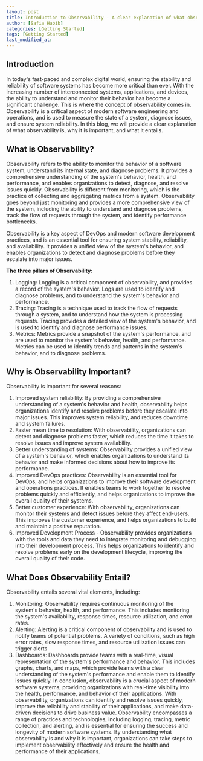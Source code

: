 ```yaml
---
layout: post
title: Introduction to Observability - A clear explanation of what observability is, why it is important, and what it entails.
author: [Safia Habib]
categories: [Getting Started]
tags: [Getting Started]
last_modified_at: 
---
```

## Introduction
In today's fast-paced and complex digital world, ensuring the stability and reliability of software systems has become more critical than ever. With the increasing number of interconnected systems, applications, and devices, the ability to understand and monitor their behavior has become a significant challenge. This is where the concept of observability comes in.
Observability is a critical aspect of modern software engineering and operations, and is used to measure the state of a system, diagnose issues, and ensure system reliability. In this blog, we will provide a clear explanation of what observability is, why it is important, and what it entails.

## What is Observability?
Observability refers to the ability to monitor the behavior of a software system, understand its internal state, and diagnose problems. It provides a comprehensive understanding of the system's behavior, health, and performance, and enables organizations to detect, diagnose, and resolve issues quickly.
Observability is different from monitoring, which is the practice of collecting and aggregating metrics from a system. Observability goes beyond just monitoring and provides a more comprehensive view of the system, including the ability to understand and diagnose problems, track the flow of requests through the system, and identify performance bottlenecks.

Observability is a key aspect of DevOps and modern software development practices, and is an essential tool for ensuring system stability, reliability, and availability. It provides a unified view of the system's behavior, and enables organizations to detect and diagnose problems before they escalate into major issues.

**The three pillars of Observability:**
1. Logging: Logging is a critical component of observability, and provides a record of the system's behavior. Logs are used to identify and diagnose problems, and to understand the system's behavior and performance.
2. Tracing: Tracing is a technique used to track the flow of requests through a system, and to understand how the system is processing requests. Tracing provides a detailed view of the system's behavior, and is used to identify and diagnose performance issues.
3. Metrics: Metrics provide a snapshot of the system's performance, and are used to monitor the system's behavior, health, and performance. Metrics can be used to identify trends and patterns in the system's behavior, and to diagnose problems.

## Why is Observability Important?
Observability is important for several reasons:
1. Improved system reliability: By providing a comprehensive understanding of a system's behavior and health, observability helps organizations identify and resolve problems before they escalate into major issues. This improves system reliability, and reduces downtime and system failures.
2. Faster mean time to resolution: With observability, organizations can detect and diagnose problems faster, which reduces the time it takes to resolve issues and improve system availability.
3. Better understanding of systems: Observability provides a unified view of a system's behavior, which enables organizations to understand its behavior and make informed decisions about how to improve its performance.
4. Improved DevOps practices: Observability is an essential tool for DevOps, and helps organizations to improve their software development and operations practices. It enables teams to work together to resolve problems quickly and efficiently, and helps organizations to improve the overall quality of their systems.
5. Better customer experience: With observability, organizations can monitor their systems and detect issues before they affect end-users. This improves the customer experience, and helps organizations to build and maintain a positive reputation.
6. Improved Development Process - Observability provides organizations with the tools and data they need to integrate monitoring and debugging into their development process. This helps organizations to identify and resolve problems early on the development lifecycle, improving the overall quality of their code.

## What Does Observability Entail?
Observability entails several vital elements, including:
1. Monitoring: Observability requires continuous monitoring of the system's behavior, health, and performance. This includes monitoring the system's availability, response times, resource utilization, and error rates.
2. Alerting: Alerting is a critical component of observability and is used to notify teams of potential problems. A variety of conditions, such as high error rates, slow response times, and resource utilization issues can trigger alerts
3. Dashboards: Dashboards provide teams with a real-time, visual representation of the system's performance and behavior. This includes graphs, charts, and maps, which provide teams with a clear understanding of the system's performance and enable them to identify issues quickly.
In conclusion, observability is a crucial aspect of modern software systems, providing organizations with real-time visibility into the health, performance, and behavior of their applications. With observability, organizations can identify and resolve issues quickly, improve the reliability and stability of their applications, and make data-driven decisions to drive business value. Observability encompasses a range of practices and technologies, including logging, tracing, metric collection, and alerting, and is essential for ensuring the success and longevity of modern software systems. By understanding what observability is and why it is important, organizations can take steps to implement observability effectively and ensure the health and performance of their applications. 
